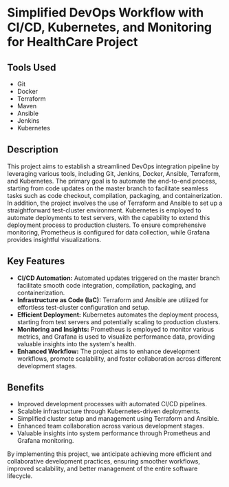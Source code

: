 # Simplified DevOps Workflow with CI/CD, Kubernetes, and Monitoring for HealthCare Project

## Tools Used
- Git
- Docker
- Terraform
- Maven
- Ansible
- Jenkins
- Kubernetes

## Description
This project aims to establish a streamlined DevOps integration pipeline by leveraging various tools, including Git, Jenkins, Docker, Ansible, Terraform, and Kubernetes. The primary goal is to automate the end-to-end process, starting from code updates on the master branch to facilitate seamless tasks such as code checkout, compilation, packaging, and containerization. In addition, the project involves the use of Terraform and Ansible to set up a straightforward test-cluster environment. Kubernetes is employed to automate deployments to test servers, with the capability to extend this deployment process to production clusters. To ensure comprehensive monitoring, Prometheus is configured for data collection, while Grafana provides insightful visualizations.

## Key Features
- **CI/CD Automation:** Automated updates triggered on the master branch facilitate smooth code integration, compilation, packaging, and containerization.
- **Infrastructure as Code (IaC):** Terraform and Ansible are utilized for effortless test-cluster configuration and setup.
- **Efficient Deployment:** Kubernetes automates the deployment process, starting from test servers and potentially scaling to production clusters.
- **Monitoring and Insights:** Prometheus is employed to monitor various metrics, and Grafana is used to visualize performance data, providing valuable insights into the system's health.
- **Enhanced Workflow:** The project aims to enhance development workflows, promote scalability, and foster collaboration across different development stages.

## Benefits
- Improved development processes with automated CI/CD pipelines.
- Scalable infrastructure through Kubernetes-driven deployments.
- Simplified cluster setup and management using Terraform and Ansible.
- Enhanced team collaboration across various development stages.
- Valuable insights into system performance through Prometheus and Grafana monitoring.

By implementing this project, we anticipate achieving more efficient and collaborative development practices, ensuring smoother workflows, improved scalability, and better management of the entire software lifecycle.



